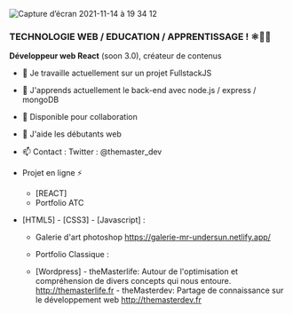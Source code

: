 ![Capture d’écran 2021-11-14 à 19 34 12](https://user-images.githubusercontent.com/59344910/142048642-fe7e8bf5-54bc-4c29-a37f-48480d465596.png)

### TECHNOLOGIE WEB / EDUCATION / APPRENTISSAGE ! ⚛👨‍🎓


**Développeur web React** (soon 3.0), créateur de contenus

- 🔭 Je travaille actuellement sur un projet FullstackJS 
- 🌱 J'apprends actuellement le back-end avec node.js / express / mongoDB
- 👯 Disponible pour collaboration 
- 🤔 J'aide les débutants web 
- 📫 Contact : Twitter : @themaster_dev

- Projet en ligne ⚡ 
  - [REACT] 
   - Portfolio ATC 

- [HTML5] - [CSS3]  - [Javascript] :
  - Galerie d'art photoshop  https://galerie-mr-undersun.netlify.app/
  - Portfolio Classique : 
  
  - [Wordpress] 
        -  theMasterlife: Autour de l'optimisation et compréhension de divers concepts qui nous entoure.            http://themasterlife.fr 
        -  theMasterdev: Partage de connaissance sur le développement web                                           http://themasterdev.fr


  
